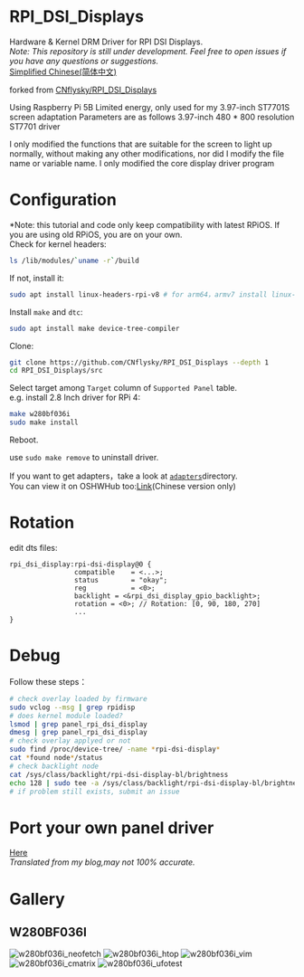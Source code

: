 # RPI_DSI_Displays
Hardware & Kernel DRM Driver for RPI DSI Displays.  
*Note: This repository is still under development. Feel free to open issues if you have any questions or suggestions.*  
[Simplified Chinese(简体中文)](./README_zh.md)

forked from [CNflysky/RPI_DSI_Displays](https://github.com/CNflysky/RPI_DSI_Displays)

Using Raspberry Pi 5B
Limited energy, only used for my 3.97-inch ST7701S screen adaptation
Parameters are as follows
3.97-inch 480 * 800 resolution ST7701 driver

I only modified the functions that are suitable for the screen to light up normally, without making any other modifications, nor did I modify the file name or variable name. 
I only modified the core display driver program

# Configuration
*Note: this tutorial and code only keep compatibility with latest RPiOS. If you are using old RPiOS, you are on your own.  
Check for kernel headers:
```bash
ls /lib/modules/`uname -r`/build
```
If not, install it:
```bash
sudo apt install linux-headers-rpi-v8 # for arm64，armv7 install linux-headers-rpi-v7, RPi 5 install linux-headers-rpi-2712
```
Install `make` and `dtc`:
```bash
sudo apt install make device-tree-compiler
```
Clone:
```bash
git clone https://github.com/CNflysky/RPI_DSI_Displays --depth 1
cd RPI_DSI_Displays/src
```

Select target among `Target` column of `Supported Panel` table.  
e.g. install 2.8 Inch driver for RPi 4:  
```bash
make w280bf036i
sudo make install
```
Reboot.

use `sudo make remove` to uninstall driver.    

If you want to get adapters，take a look at [`adapters`](./adapters)directory.   
You can view it on OSHWHub too:[Link](https://oshwhub.com/cnflysky/RaspberryPi-DSI-Display)(Chinese version only)  

# Rotation
edit dts files:  
```dts
rpi_dsi_display:rpi-dsi-display@0 {
				compatible    = <...>;
				status        = "okay";
				reg           = <0>;
				backlight = <&rpi_dsi_display_gpio_backlight>;
				rotation = <0>; // Rotation: [0, 90, 180, 270]
                ...
}
```

# Debug
Follow these steps：
```bash
# check overlay loaded by firmware
sudo vclog --msg | grep rpidisp
# does kernel module loaded? 
lsmod | grep panel_rpi_dsi_display
dmesg | grep panel_rpi_dsi_display
# check overlay applyed or not
sudo find /proc/device-tree/ -name *rpi-dsi-display*
cat *found node*/status
# check backlight node
cat /sys/class/backlight/rpi-dsi-display-bl/brightness
echo 128 | sudo tee -a /sys/class/backlight/rpi-dsi-display-bl/brightness
# if problem still exists, submit an issue
```

# Port your own panel driver
[Here](https://github.com/CNflysky/RPI_DSI_Drivers/blob/main/docs/how_to_make_your_custom_driver.md)  
*Translated from my blog,may not 100% accurate.*

# Gallery
## W280BF036I
![w280bf036i_neofetch](https://user-images.githubusercontent.com/48781081/185400085-0ac27bf6-d49c-43aa-998f-bba86e3f03a0.jpg)
![w280bf036i_htop](https://user-images.githubusercontent.com/48781081/185400206-1bcef701-b001-4589-a75b-26b4d6db5c8d.jpg)
![w280bf036i_vim](https://user-images.githubusercontent.com/48781081/185400265-4c3b49c9-1a6e-41d2-a25e-e2c9e414bae6.jpg)
![w280bf036i_cmatrix](https://user-images.githubusercontent.com/48781081/185400713-61ed19be-53c0-41fe-b528-b3accef58a2d.gif)
![w280bf036i_ufotest](https://user-images.githubusercontent.com/48781081/185400433-1008b845-31b5-4f14-818f-27a5a4eac061.jpg)
